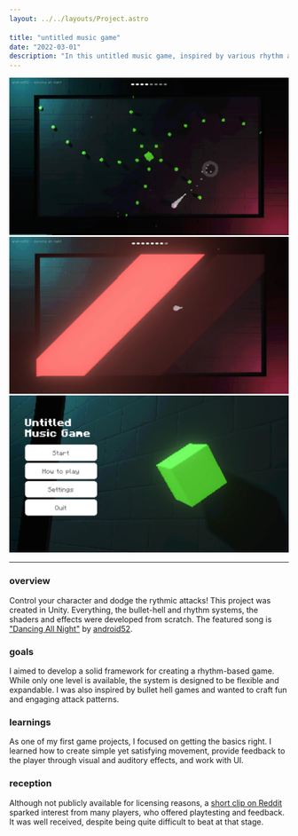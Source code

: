 ```yaml
---
layout: ../../layouts/Project.astro

title: "untitled music game"
date: "2022-03-01"
description: "In this untitled music game, inspired by various rhythm and bullet hell games, your goal is to survive until the end of the song while avoiding the rhythmical attack patterns."
---
```


![](../../media/projects/untitled-music-game_0.webp)
![](../../media/projects/untitled-music-game_1.webp)
![](../../media/projects/untitled-music-game_2.webp)

---

### overview
Control your character and dodge the rythmic attacks! This project was created in Unity. Everything, the bullet-hell and rhythm systems, the shaders and effects were developed from scratch. The featured song is ["Dancing All Night"](https://www.youtube.com/watch?v=zBKKZQkMHlA) by <span class="avoidwrap">[android52](https://open.spotify.com/intl-de/artist/3D4WFT29xe0sfSkXNvpmRG).</span>

### goals
I aimed to develop a solid framework for creating a rhythm-based game. While only one level is available, the system is designed to be flexible and expandable. I was also inspired by bullet hell games and wanted to craft fun and engaging attack patterns.

### learnings
As one of my first game projects, I focused on getting the basics right. I learned how to create simple yet satisfying movement, provide feedback to the player through visual and auditory effects, and work with UI.

### reception
Although not publicly available for licensing reasons, a [short clip on Reddit](https://www.reddit.com/r/IndieGaming/comments/tz6vl9/sound_i_made_a_musicbullethellgame_inspired_by/) sparked interest from many players, who offered playtesting and feedback. It was well received, despite being quite difficult to beat at that stage.
